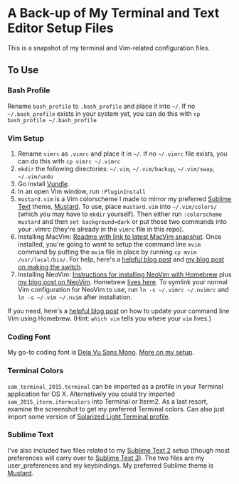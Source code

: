 # A Back-up of My Terminal and Text Editor Setup Files

This is a snapshot of my terminal and Vim-related configuration files. 

## To Use

### Bash Profile
Rename `bash_profile` to `.bash_profile` and place it into `~/`. If no `~/.bash_profile` exists in your system yet, you can do this with `cp bash_profile ~/.bash_profile`

### Vim Setup
1. Rename `vimrc` as `.vimrc` and place it in `~/`. If no `~/.vimrc` file exists, you can do this with `cp vimrc ~/.vimrc`
2. `mkdir` the following directories: `~/.vim`, `~/.vim/backup`, `~/.vim/swap`, `~/.vim/undo`
3. Go install [Vundle](https://github.com/VundleVim/Vundle.vim).
4. In an open Vim window, run `:PluginInstall`
5. `mustard.vim` is a Vim colorscheme I made to mirror my preferred [Sublime Text](http://www.sublimetext.com/) theme, [Mustard](http://colorsublime.com/theme/Mustard). To use, place `mustard.vim` into `~/.vim/colors/` (which you may have to `mkdir` yourself). Then either run `:colorscheme mustard` and then `set background=dark` or put those two commands into your .vimrc (they're already in the `vimrc` file in this repo).
6. Installing MacVim: [Readme with link to latest MacVim snapshot](https://github.com/macvim-dev/macvim/releases/). Once installed, you're going to want to setup the command line `mvim` command by putting the `mvim` file in place by running `cp mvim /usr/local/bin/`. For help, here's a [helpful blog post](http://michaellee.co/launch-macvim-from-terminal/) and [my blog post on making the switch](http://sts10.github.io/blog/2015/08/07/from-terminal-vim-to-mac-vim/).
7. Installing NeoVim: [Instructions for installing NeoVim with Homebrew](https://github.com/neovim/homebrew-neovim/blob/master/README.md) plus [my blog post on NeoVim](http://sts10.github.io/blog/2015/08/11/neovim-an-open-source-project/). Homebrew [lives here](http://brew.sh/). To symlink your normal Vim configuration for NeoVim to use, run `ln -s ~/.vimrc ~/.nvimrc` and `ln -s ~/.vim ~/.nvim` after installation.

If you need, here's a [helpful blog post](http://www.prioritized.net/blog/upgrading-vim-on-os-x/) on how to update your command line Vim using Homebrew. (Hint: `which vim` tells you where your `vim` lives.)

### Coding Font

My go-to coding font is [Deja Vu Sans Mono](http://dejavu-fonts.org/wiki/Download). [More on my setup](http://sts10.github.io/blog/2014/02/14/my-current-coding-setup/).

### Terminal Colors

`sam_terminal_2015.terminal` can be imported as a profile in your Terminal application for OS X. Alternatively you could try imported `sam_2015_iterm.itermcolors` into Terminal or Iterm2. As a last resort, examine the screenshot to get my preferred Terminal colors. Can also just import some version of [Solarized Light Terminal profile](https://github.com/tomislav/osx-terminal.app-colors-solarized). 

### Sublime Text

I've also included two files related to my [Sublime Text 2](http://www.sublimetext.com/2) setup (though most preferences will carry over to [Sublime Text 3](http://www.sublimetext.com/3)). The two files are my user_preferences and my keybindings. My preferred Sublime theme is [Mustard](http://colorsublime.com/theme/Mustard).


